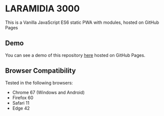 # LARAMIDIA 3000

This is a Vanilla JavaScript ES6 static PWA with modules, hosted on GitHub Pages

## Demo

You can see a demo of this repository [here](https://laz-r.github.io/laramidia-3000-dev) hosted on GitHub Pages.

## Browser Compatibility

Tested in the following browsers:

* Chrome 67 (Windows and Android)
* Firefox 60
* Safari 11
* Edge 42
